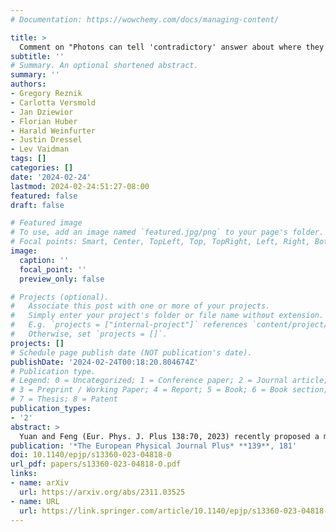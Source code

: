 ```yaml
---
# Documentation: https://wowchemy.com/docs/managing-content/

title: >
  Comment on "Photons can tell 'contradictory' answer about where they have been"
subtitle: ''
# Summary. An optional shortened abstract.
summary: ''
authors:
- Gregory Reznik
- Carlotta Versmold
- Jan Dziewior
- Florian Huber
- Harald Weinfurter
- Justin Dressel
- Lev Vaidman
tags: []
categories: []
date: '2024-02-24'
lastmod: 2024-02-24:51:27-08:00
featured: false
draft: false

# Featured image
# To use, add an image named `featured.jpg/png` to your page's folder.
# Focal points: Smart, Center, TopLeft, Top, TopRight, Left, Right, BottomLeft, Bottom, BottomRight.
image:
  caption: ''
  focal_point: ''
  preview_only: false

# Projects (optional).
#   Associate this post with one or more of your projects.
#   Simply enter your project's folder or file name without extension.
#   E.g. `projects = ["internal-project"]` references `content/project/deep-learning/index.md`.
#   Otherwise, set `projects = []`.
projects: []
# Schedule page publish date (NOT publication's date).
publishDate: '2024-02-24T00:18:20.804674Z'
# Publication type.
# Legend: 0 = Uncategorized; 1 = Conference paper; 2 = Journal article;
# 3 = Preprint / Working Paper; 4 = Report; 5 = Book; 6 = Book section;
# 7 = Thesis; 8 = Patent
publication_types:
- '2'
abstract: >
  Yuan and Feng (Eur. Phys. J. Plus 138:70, 2023) recently proposed a modification of the nested Mach–Zehnder interferometer experiment performed by Danan et al. (Phys. Rev. Lett. 111:240402, 2013) and argued that photons give “contradictory” answers about where they have been, when traces are locally imprinted on them in different ways. They concluded that their results are comprehensible from what they call the “three-path interference viewpoint,” but difficult to explain from the “discontinuous trajectory” viewpoint advocated by Danan et al. We argue that the weak trace approach (the basis of the “discontinuous trajectory” viewpoint) provides a consistent explanation of the Yuan–Feng experiment. The contradictory messages of the photons are just another example of photons lying about where they have been when the experimental method of Danan et al. is applied in an inappropriate setup.
publication: '*The European Physical Journal Plus* **139**, 181'
doi: 10.1140/epjp/s13360-023-04818-0
url_pdf: papers/s13360-023-04818-0.pdf
links:
- name: arXiv
  url: https://arxiv.org/abs/2311.03525
- name: URL
  url: https://link.springer.com/article/10.1140/epjp/s13360-023-04818-0
---
```

